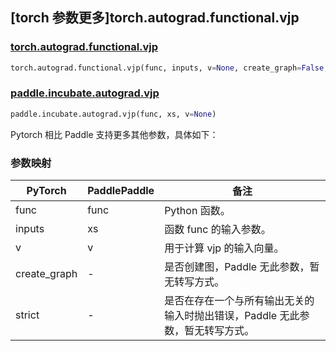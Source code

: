 ## [torch 参数更多]torch.autograd.functional.vjp

### [torch.autograd.functional.vjp](https://pytorch.org/docs/stable/generated/torch.autograd.functional.vjp.html#torch.autograd.functional.vjp)

```python
torch.autograd.functional.vjp(func, inputs, v=None, create_graph=False, strict=False)
```

### [paddle.incubate.autograd.vjp](https://www.paddlepaddle.org.cn/documentation/docs/zh/api/paddle/incubate/autograd/vjp_cn.html)

```python
paddle.incubate.autograd.vjp(func, xs, v=None)
```

Pytorch 相比 Paddle 支持更多其他参数，具体如下：

### 参数映射

| PyTorch      | PaddlePaddle | 备注                                                                |
| ------------ | ------------ | ------------------------------------------------------------------- |
| func         | func         | Python 函数。                                                       |
| inputs       | xs           | 函数 func 的输入参数。                                              |
| v            | v            | 用于计算 vjp 的输入向量。                                           |
| create_graph | -            | 是否创建图，Paddle 无此参数，暂无转写方式。                                   |
| strict       | -            | 是否在存在一个与所有输出无关的输入时抛出错误，Paddle 无此参数，暂无转写方式。 |
